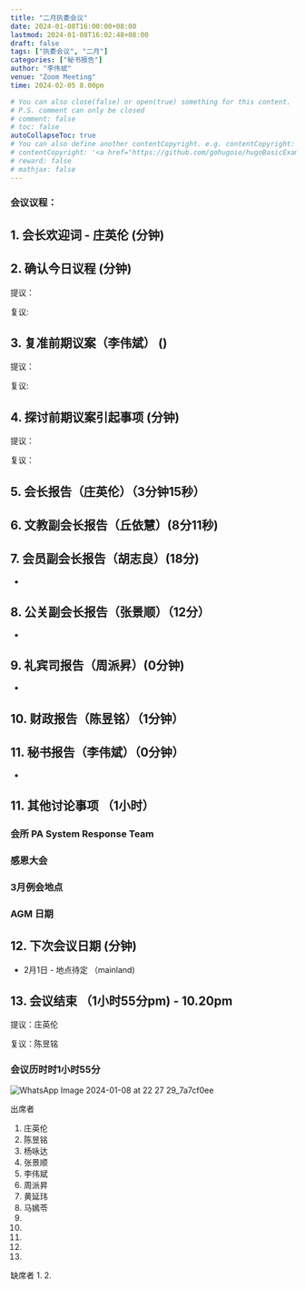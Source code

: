 ```yaml
---
title: "二月执委会议"
date: 2024-01-08T16:00:00+08:00
lastmod: 2024-01-08T16:02:48+08:00
draft: false
tags: ["执委会议", "二月"]
categories: ["秘书报告"]
author: "李伟斌"
venue: "Zoom Meeting"
time: 2024-02-05 8.00pm

# You can also close(false) or open(true) something for this content.
# P.S. comment can only be closed
# comment: false
# toc: false
autoCollapseToc: true
# You can also define another contentCopyright. e.g. contentCopyright: "This is another copyright."
# contentCopyright: '<a href="https://github.com/gohugoio/hugoBasicExample" rel="noopener" target="_blank">See origin</a>'
# reward: false
# mathjax: false
---
```


### 会议议程：
## 1. 会长欢迎词 - 庄英伦 (分钟)


## 2. 确认今日议程 (分钟)

  提议：

  复议: 
 
  
## 3. 复准前期议案（李伟斌） ()


  
  提议：

  复议: 


## 4. 探讨前期议案引起事项 (分钟)

  提议：
  
  复议：


## 5. 会长报告（庄英伦）（3分钟15秒）




## 6. 文教副会长报告（丘依慧）(8分11秒)



## 7. 会员副会长报告（胡志良）(18分)
- 
  

## 8. 公关副会长报告（张景顺）（12分）
- 


## 9. 礼宾司报告（周派昇）(0分钟)
- 


## 10. 财政报告（陈昱铭）（1分钟）




## 11. 秘书报告（李伟斌）（0分钟）
- 


## 11. 其他讨论事项 （1小时）

### 会所 PA System Response Team

### 感恩大会

### 3月例会地点

  

 ### AGM 日期




## 12. 下次会议日期 (分钟)
  - 2月1日 - 地点待定 （mainland) 
     


## 13. 会议结束 （1小时55分pm) - 10.20pm


  提议：庄英伦

  复议：陈昱铭

 
 
### 会议历时时1小时55分

![WhatsApp Image 2024-01-08 at 22 27 29_7a7cf0ee](https://github.com/Weipin5013/tmc/assets/40177121/5de3144c-17ed-4ada-9c1a-441c1004c51d)




出席者
1. 庄英伦
2. 陈昱铭
3. 杨咏达
4. 张景顺
5. 李伟斌
6. 周派昇
7. 黄延玮
8. 马嫣苓
9. 
10. 
11. 
12. 
13.


缺席者
1. 
2. 
